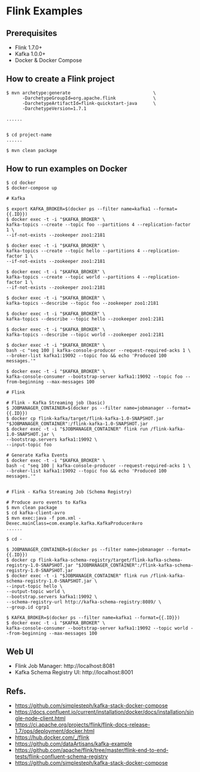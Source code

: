# Flink  Examples

## Prerequisites

* Flink 1.7.0+
* Kafka 1.0.0+
* Docker & Docker Compose

## How to create a Flink project

```
$ mvn archetype:generate                               \
      -DarchetypeGroupId=org.apache.flink              \
      -DarchetypeArtifactId=flink-quickstart-java      \
      -DarchetypeVersion=1.7.1
      
......


$ cd project-name
......

$ mvn clean package

```

## How to run examples on Docker

```
$ cd docker
$ docker-compose up
```

```
# Kafka

$ export KAFKA_BROKER=$(docker ps --filter name=kafka1 --format={{.ID}})
$ docker exec -t -i "$KAFKA_BROKER" \
kafka-topics --create --topic foo --partitions 4 --replication-factor 1 \
--if-not-exists --zookeeper zoo1:2181

$ docker exec -t -i "$KAFKA_BROKER" \
kafka-topics --create --topic hello --partitions 4 --replication-factor 1 \
--if-not-exists --zookeeper zoo1:2181

$ docker exec -t -i "$KAFKA_BROKER" \
kafka-topics --create --topic world --partitions 4 --replication-factor 1 \
--if-not-exists --zookeeper zoo1:2181

$ docker exec -t -i "$KAFKA_BROKER" \
kafka-topics --describe --topic foo --zookeeper zoo1:2181

$ docker exec -t -i "$KAFKA_BROKER" \
kafka-topics --describe --topic hello --zookeeper zoo1:2181

$ docker exec -t -i "$KAFKA_BROKER" \
kafka-topics --describe --topic world --zookeeper zoo1:2181

$ docker exec -t -i "$KAFKA_BROKER" \
bash -c "seq 100 | kafka-console-producer --request-required-acks 1 \
--broker-list kafka1:19092 --topic foo && echo 'Produced 100 messages.'"

$ docker exec -t -i "$KAFKA_BROKER" \
kafka-console-consumer --bootstrap-server kafka1:19092 --topic foo --from-beginning --max-messages 100

# Flink

# Flink - Kafka Streaming job (basic)
$ JOBMANAGER_CONTAINER=$(docker ps --filter name=jobmanager --format={{.ID}})
$ docker cp flink-kafka/target/flink-kafka-1.0-SNAPSHOT.jar "$JOBMANAGER_CONTAINER":/flink-kafka-1.0-SNAPSHOT.jar
$ docker exec -t -i "$JOBMANAGER_CONTAINER" flink run /flink-kafka-1.0-SNAPSHOT.jar \
--bootstrap.servers kafka1:19092 \
--input-topic foo 

# Generate Kafka Events
$ docker exec -t -i "$KAFKA_BROKER" \
bash -c "seq 100 | kafka-console-producer --request-required-acks 1 \
--broker-list kafka1:19092 --topic foo && echo 'Produced 100 messages.'"


# Flink - Kafka Streaming Job (Schema Registry)

# Produce avro events to Kafka
$ mvn clean package
$ cd kafka-client-avro
$ mvn exec:java -f pom.xml -Dexec.mainClass=com.example.kafka.KafkaProducerAvro
......

$ cd -
```

```
$ JOBMANAGER_CONTAINER=$(docker ps --filter name=jobmanager --format={{.ID}})
$ docker cp flink-kafka-schema-registry/target/flink-kafka-schema-registry-1.0-SNAPSHOT.jar "$JOBMANAGER_CONTAINER":/flink-kafka-schema-registry-1.0-SNAPSHOT.jar
$ docker exec -t -i "$JOBMANAGER_CONTAINER" flink run /flink-kafka-schema-registry-1.0-SNAPSHOT.jar \
--input-topic hello \
--output-topic world \
--bootstrap.servers kafka1:19092 \
--schema-registry-url http://kafka-schema-registry:8089/ \
--group.id cgrp1

$ KAFKA_BROKER=$(docker ps --filter name=kafka1 --format={{.ID}})
$ docker exec -t -i "$KAFKA_BROKER" \
kafka-console-consumer --bootstrap-server kafka1:19092 --topic world --from-beginning --max-messages 100

```

## Web UI

* Flink Job Manager: http://localhost:8081
* Kafka Schema Registry UI: http://localhost:8001

## Refs.

* https://github.com/simplesteph/kafka-stack-docker-compose
* https://docs.confluent.io/current/installation/docker/docs/installation/single-node-client.html
* https://ci.apache.org/projects/flink/flink-docs-release-1.7/ops/deployment/docker.html
* https://hub.docker.com/_/flink
* https://github.com/dataArtisans/kafka-example
* https://github.com/apache/flink/tree/master/flink-end-to-end-tests/flink-confluent-schema-registry
* https://github.com/simplesteph/kafka-stack-docker-compose

